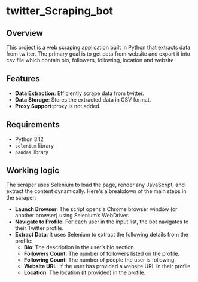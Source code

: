 # twitter_Scraping_bot

## Overview

This project is a web scraping application built in Python that extracts data from twitter. The primary goal is to get data from website and export it into csv file which contain bio, followers, following, location and website

## Features

- **Data Extraction**: Efficiently scrape data from twitter.
- **Data Storage**: Stores the extracted data in CSV format.
- **Proxy Support**:proxy is not added.

## Requirements

- Python 3.12
- `selenium` library 
- `pandas` library

## Working logic

The scraper uses Selenium to load the page, render any JavaScript, and extract the content dynamically. Here's a breakdown of the main steps in the scraper:

- **Launch Browser**: The script opens a Chrome browser window (or another browser) using Selenium’s WebDriver.
- **Navigate to Profile**: For each user in the input list, the bot navigates to their Twitter profile.
- **Extract Data**: It uses Selenium to extract the following details from the profile:
    - **Bio**: The description in the user’s bio section.
    - **Followers Count**: The number of followers listed on the profile.
    - **Following Count**: The number of people the user is following.
    - **Website URL**: If the user has provided a website URL in their profile.
    - **Location**: The location (if provided) in the profile.